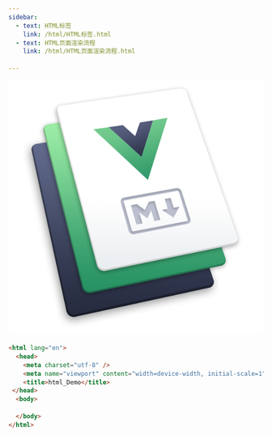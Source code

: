 ```yaml
---
sidebar: 
  - text: HTML标签
    link: /html/HTML标签.html
  - text: HTML页面渲染流程
    link: /html/HTML页面渲染流程.html    

---
```

![VuePress Logo](/images/hero.png)
```html
<html lang="en">
  <head>
    <meta charset="utf-8" />
    <meta name="viewport" content="width=device-width, initial-scale=1" />
    <title>html_Demo</title>
 </head>
  <body> 

  </body>
</html>
   
```